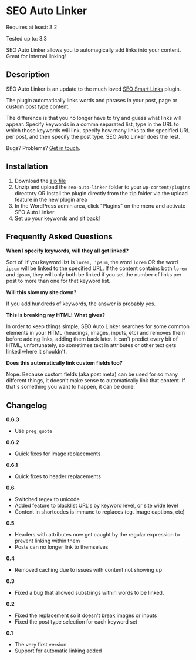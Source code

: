 SEO Auto Linker
===============

Requires at least: 3.2

Tested up to: 3.3

SEO Auto Linker allows you to automagically add links into your content. Great for internal linking!

Description
---------------------

SEO Auto Linker is an update to the much loved [SEO Smart Links](http://wordpress.org/extend/plugins/seo-automatic-links/ "SEO Smart Links") plugin.

The plugin automatically links words and phrases in your post, page or custom post type content.

The difference is that you no longer have to try and guess what links will appear.  Specify keywords in a comma separated list, type in the URL to which those keywords will link, specify how many links to the specified URL per post, and then specify the post type. SEO Auto Linker does the rest.

Bugs?  Problems?  [Get in touch](http://pmg.co/contact).

Installation
----------------

1. Download the [zip file](https://github.com/chrisguitarguy/SEO-Auto-Linker/zipball/0.4)
2. Unzip and upload the `seo-auto-linker` folder to your `wp-content/plugins` directory OR Install the plugin directly from the zip folder via the upload feature in the new plugin area
3. In the WordPress admin area, click "Plugins" on the menu and activate SEO Auto Linker
4. Set up your keywords and sit back!

Frequently Asked Questions
-----------------------------

**When I specify keywords, will they all get linked?**

Sort of.  If you keyword list is `lorem, ipsum`, the word `lorem` OR the word `ipsum` will be linked to the specified URL.  If the content contains both `lorem` and `ipsum`, they will only both be linked if you set the number of links per post to more than one for that keyword list.

**Will this slow my site down?**

If you add hundreds of keywords, the answer is probably yes.

**This is breaking my HTML! What gives?**

In order to keep things simple, SEO Auto Linker searches for some common elements in your HTML (headings, images, inputs, etc) and removes them before adding links, adding them back later. It can't predict every bit of HTML, unfortunately, so sometimes text in attributes or other text gets linked where it shouldn't.

**Does this automatically link custom fields too?**

Nope. Because custom fields (aka post meta) can be used for so many different things, it doesn't make sense to automatically link that content. If that's something you want to happen, it can be done.


Changelog
----------------

**0.6.3**

* Use `preg_quote`

**0.6.2**

* Quick fixes for image replacements

**0.6.1**

* Quick fixes to header replacements

**0.6**

* Switched regex to unicode
* Added feature to blacklist URL's by keyword level, or site wide level
* Content in shortcodes is immune to replaces (eg. image captions, etc)


**0.5**

* Headers with attributes now get caught by the regular expression to prevent linking within them
* Posts can no longer link to themselves

**0.4**

* Removed caching due to issues with content not showing up

**0.3**

* Fixed a bug that allowed substrings within words to be linked.

**0.2**

* Fixed the replacement so it doesn't break images or inputs
* Fixed the post type selection for each keyword set

**0.1**

* The very first version.
* Support for automatic linking added

